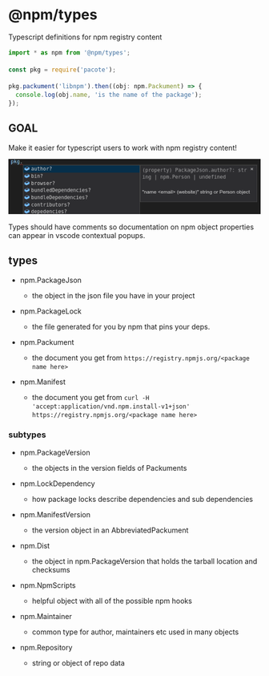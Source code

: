 # @npm/types

Typescript definitions for npm registry content

```typescript
import * as npm from '@npm/types';

const pkg = require('pacote');

pkg.packument('libnpm').then((obj: npm.Packument) => {
  console.log(obj.name, 'is the name of the package');
});

```

## GOAL

Make it easier for typescript users to work with npm registry content! 

![vscode tooltip screenshot](./img/tool-tip.png)

Types should have comments so documentation on npm object properties can appear in vscode contextual popups.

## types

- npm.PackageJson
    - the object in the json file you have in your project

- npm.PackageLock
    - the file generated for you by npm that pins your deps.

- npm.Packument
    - the document you get from `https://registry.npmjs.org/<package name here>`

- npm.Manifest
    - the document you get from `curl -H 'accept:application/vnd.npm.install-v1+json' https://registry.npmjs.org/<package name here>`

### subtypes


- npm.PackageVersion
    - the objects in the version fields of Packuments

- npm.LockDependency
    - how package locks describe dependencies and sub dependencies

- npm.ManifestVersion  
    - the version object in an AbbreviatedPackument

- npm.Dist
    - the object in npm.PackageVersion that holds the tarball location and checksums

- npm.NpmScripts
    - helpful object with all of the possible npm hooks

- npm.Maintainer
    - common type for author, maintainers etc used in many objects

- npm.Repository
    - string or object of repo data
